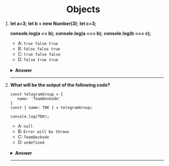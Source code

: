 <div align="center">
<h1>Objects</h1>
</div>

 <ol>

<li>

**let a=3;**
**let b = new Number(3);**
**let c=3;**

**console.log(a == b);**
**console.log(a === b);**
**console.log(b === c);**

- A: `true false true`
- B: `false false true`
- C: `true false false`
- D: `false true true`

<br/>
<details>
<summary><b>Answer</b></summary>
<p>

#### Option: C

</p>
</details>
</li>

---

<li>

**What will be the output of the following code?**

```JS
const telegramGroup = {
   name: 'TeamDevkode'
}
const { name: TDK } = telegramGroup;

console.log(TDK);
```

- A: `null`
- B: `Error will be thrown`
- C: `TeamDevkode`
- D: `undefined`

<br/>
<details>
<summary><b>Answer</b></summary>
<p>

#### Option: C

</p>
</details>
</li>

---

</ol>
